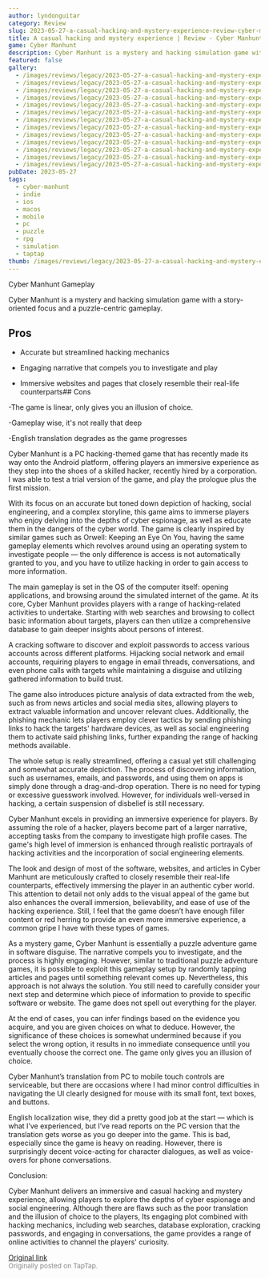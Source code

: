 ```yaml
---
author: lyndonguitar
category: Review
slug: 2023-05-27-a-casual-hacking-and-mystery-experience-review-cyber-manhunt
title: A casual hacking and mystery experience | Review - Cyber Manhunt
game: Cyber Manhunt
description: Cyber Manhunt is a mystery and hacking simulation game with a story-oriented focus and a puzzle-centric gameplay.
featured: false
gallery:
  - /images/reviews/legacy/2023-05-27-a-casual-hacking-and-mystery-experience--review---cyber-manhunt-0.avif
  - /images/reviews/legacy/2023-05-27-a-casual-hacking-and-mystery-experience--review---cyber-manhunt-1.avif
  - /images/reviews/legacy/2023-05-27-a-casual-hacking-and-mystery-experience--review---cyber-manhunt-2.avif
  - /images/reviews/legacy/2023-05-27-a-casual-hacking-and-mystery-experience--review---cyber-manhunt-3.avif
  - /images/reviews/legacy/2023-05-27-a-casual-hacking-and-mystery-experience--review---cyber-manhunt-4.avif
  - /images/reviews/legacy/2023-05-27-a-casual-hacking-and-mystery-experience--review---cyber-manhunt-5.avif
  - /images/reviews/legacy/2023-05-27-a-casual-hacking-and-mystery-experience--review---cyber-manhunt-6.avif
  - /images/reviews/legacy/2023-05-27-a-casual-hacking-and-mystery-experience--review---cyber-manhunt-7.avif
  - /images/reviews/legacy/2023-05-27-a-casual-hacking-and-mystery-experience--review---cyber-manhunt-8.avif
  - /images/reviews/legacy/2023-05-27-a-casual-hacking-and-mystery-experience--review---cyber-manhunt-9.avif
  - /images/reviews/legacy/2023-05-27-a-casual-hacking-and-mystery-experience--review---cyber-manhunt-10.avif
  - /images/reviews/legacy/2023-05-27-a-casual-hacking-and-mystery-experience--review---cyber-manhunt-11.avif
  - /images/reviews/legacy/2023-05-27-a-casual-hacking-and-mystery-experience--review---cyber-manhunt-12.avif
pubDate: 2023-05-27
tags:
  - cyber-manhunt
  - indie
  - ios
  - macos
  - mobile
  - pc
  - puzzle
  - rpg
  - simulation
  - taptap
thumb: /images/reviews/legacy/2023-05-27-a-casual-hacking-and-mystery-experience--review---cyber-manhunt-0.avif
---
```


Cyber Manhunt
Gameplay

Cyber Manhunt is a mystery and hacking simulation game with a story-oriented focus and a puzzle-centric gameplay.




## Pros



- Accurate but streamlined hacking mechanics


- Engaging narrative that compels you to investigate and play


- Immersive websites and pages that closely resemble their real-life counterparts## Cons


-The game is linear, only gives you an illusion of choice.

-Gameplay wise, it's not really that deep

-English translation degrades as the game progresses

Cyber Manhunt is a PC hacking-themed game that has recently made its way onto the Android platform, offering players an immersive experience as they step into the shoes of a skilled hacker, recently hired by a corporation. I was able to test a trial version of the game, and play the prologue plus the first mission.

With its focus on an accurate but toned down depiction of hacking, social engineering, and a complex storyline, this game aims to immerse players who enjoy delving into the depths of cyber espionage, as well as educate them in the dangers of the cyber world. The game is clearly inspired by similar games such as Orwell: Keeping an Eye On You, having the same gameplay elements which revolves around using an operating system to investigate people — the only difference is access is not automatically granted to you, and you have to utilize hacking in order to gain access to more information.

The main gameplay is set in the OS of the computer itself: opening applications, and browsing around the simulated internet of the game. At its core, Cyber Manhunt provides players with a range of hacking-related activities to undertake. Starting with web searches and browsing to collect basic information about targets, players can then utilize a comprehensive database to gain deeper insights about persons of interest.

A cracking software to discover and exploit passwords to access various accounts across different platforms. Hijacking social network and email accounts, requiring players to engage in email threads, conversations, and even phone calls with targets while maintaining a disguise and utilizing gathered information to build trust.

The game also introduces picture analysis of data extracted from the web, such as from news articles and social media sites, allowing players to extract valuable information and uncover relevant clues. Additionally, the phishing mechanic lets players employ clever tactics by sending phishing links to hack the targets' hardware devices, as well as social engineering them to activate said phishing links, further expanding the range of hacking methods available.

The whole setup is really streamlined, offering a casual yet still challenging and somewhat accurate depiction. The process of discovering information, such as usernames, emails, and passwords, and using them on apps is simply done through a drag-and-drop operation. There is no need for typing or excessive guesswork involved. However, for individuals well-versed in hacking, a certain suspension of disbelief is still necessary.

Cyber Manhunt excels in providing an immersive experience for players. By assuming the role of a hacker, players become part of a larger narrative, accepting tasks from the company to investigate high profile cases. The game's high level of immersion is enhanced through realistic portrayals of hacking activities and the incorporation of social engineering elements.

The look and design of most of the software, websites, and articles in Cyber Manhunt are meticulously crafted to closely resemble their real-life counterparts, effectively immersing the player in an authentic cyber world. This attention to detail not only adds to the visual appeal of the game but also enhances the overall immersion, believability, and ease of use of the hacking experience. Still, I feel that the game doesn’t have enough filler content or red herring to provide an even more immersive experience, a common gripe I have with these types of games.

As a mystery game, Cyber Manhunt is essentially a puzzle adventure game in software disguise. The narrative compels you to investigate, and the process is highly engaging. However, similar to traditional puzzle adventure games, it is possible to exploit this gameplay setup by randomly tapping articles and pages until something relevant comes up. Nevertheless, this approach is not always the solution. You still need to carefully consider your next step and determine which piece of information to provide to specific software or website. The game does not spell out everything for the player.

At the end of cases, you can infer findings based on the evidence you acquire, and you are given choices on what to deduce. However, the significance of these choices is somewhat undermined because if you select the wrong option, it results in no immediate consequence until you eventually choose the correct one. The game only gives you an illusion of choice.

Cyber Manhunt’s translation from PC to mobile touch controls are serviceable, but there are occasions where I had minor control difficulties in navigating the UI clearly designed for mouse with its small font, text boxes, and buttons.

English localization wise, they did a pretty good job at the start — which is what I’ve experienced, but I’ve read reports on the PC version that the translation gets worse as you go deeper into the game. This is bad, especially since the game is heavy on reading. However, there is surprisingly decent voice-acting for character dialogues, as well as voice-overs for phone conversations.

Conclusion:

Cyber Manhunt delivers an immersive and casual hacking and mystery experience, allowing players to explore the depths of cyber espionage and social engineering.  Although there are flaws such as the poor translation and the illusion of choice to the players, Its engaging plot combined with hacking mechanics, including web searches, database exploration, cracking passwords, and engaging in conversations, the game provides a range of online activities to channel the players' curiosity.

[Original link](https://www.taptap.io/post/5668346)<br><span style="font-size: 0.95em; color: #888;">Originally posted on TapTap.</span>